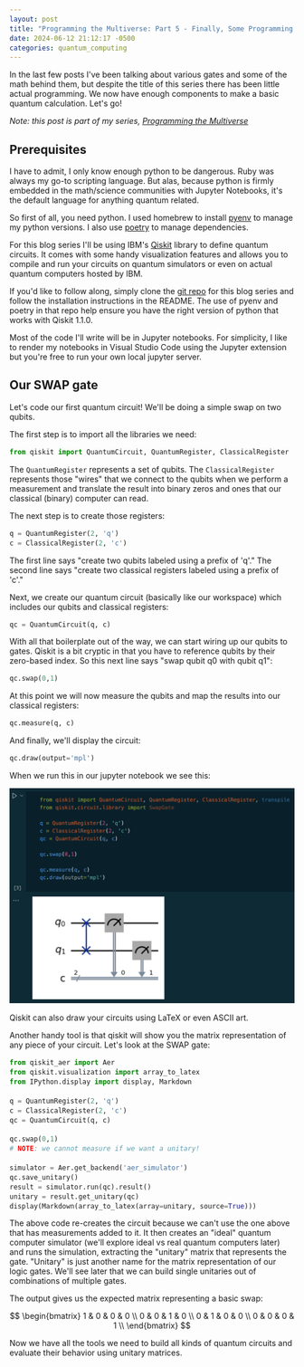 ```yaml
---
layout: post
title: "Programming the Multiverse: Part 5 - Finally, Some Programming!"
date: 2024-06-12 21:12:17 -0500
categories: quantum_computing
---
```


In the last few posts I've been talking about various gates and some of the math behind them, but despite the title of this series there has been little actual programming. We now have enough components to make a basic quantum calculation. Let's go!

_Note: this post is part of my series, [Programming the Multiverse](/programming-the-multiverse-part-1/)_

## Prerequisites

I have to admit, I only know enough python to be dangerous. Ruby was always my go-to scripting language. But alas, because python is firmly embedded in the math/science communities with Jupyter Notebooks, it's the default language for anything quantum related.

So first of all, you need python. I used homebrew to install [pyenv](https://github.com/pyenv/pyenv) to manage my python versions. I also use [poetry](https://python-poetry.org/) to manage dependencies.

For this blog series I'll be using IBM's [Qiskit](https://qiskit.org/) library to define quantum circuits. It comes with some handy visualization features and allows you to compile and run your circuits on quantum simulators or even on actual quantum computers hosted by IBM.

If you'd like to follow along, simply clone the [git repo](https://github.com/erithmetic/programming-the-multiverse) for this blog series and follow the installation instructions in the README. The use of pyenv and poetry in that repo help ensure you have the right version of python that works with Qiskit 1.1.0.

Most of the code I'll write will be in Jupyter notebooks. For simplicity, I like to render my notebooks in Visual Studio Code using the Jupyter extension but you're free to run your own local jupyter server.

## Our SWAP gate

Let's code our first quantum circuit! We'll be doing a simple swap on two qubits.

The first step is to import all the libraries we need:

```python
from qiskit import QuantumCircuit, QuantumRegister, ClassicalRegister
```

The `QuantumRegister` represents a set of qubits. The `ClassicalRegister` represents those "wires" that we connect to the qubits when we perform a measurement and translate the result into binary zeros and ones that our classical (binary) computer can read.

The next step is to create those registers:

```python
q = QuantumRegister(2, 'q')
c = ClassicalRegister(2, 'c')
```

The first line says "create two qubits labeled using a prefix of 'q'." The second line says "create two classical registers labeled using a prefix of 'c'."

Next, we create our quantum circuit (basically like our workspace) which includes our qubits and classical registers:

```python
qc = QuantumCircuit(q, c)
```

With all that boilerplate out of the way, we can start wiring up our qubits to gates. Qiskit is a bit cryptic in that you have to reference qubits by their zero-based index. So this next line says "swap qubit q0 with qubit q1":

```python
qc.swap(0,1)
```

At this point we will now measure the qubits and map the results into our classical registers:

```python
qc.measure(q, c)
```

And finally, we'll display the circuit:

```python
qc.draw(output='mpl')
```

When we run this in our jupyter notebook we see this:

![A screenshot of the above code and drawing in a jupyter notebook](../images/multiverse-part-5/swap-notebook.png)

Qiskit can also draw your circuits using LaTeX or even ASCII art.

Another handy tool is that qiskit will show you the matrix representation of any piece of your circuit. Let's look at the SWAP gate:

```python
from qiskit_aer import Aer
from qiskit.visualization import array_to_latex
from IPython.display import display, Markdown

q = QuantumRegister(2, 'q')
c = ClassicalRegister(2, 'c')
qc = QuantumCircuit(q, c)

qc.swap(0,1)
# NOTE: we cannot measure if we want a unitary!

simulator = Aer.get_backend('aer_simulator')
qc.save_unitary()
result = simulator.run(qc).result()
unitary = result.get_unitary(qc)
display(Markdown(array_to_latex(array=unitary, source=True)))
```

The above code re-creates the circuit because we can't use the one above that has measurements added to it. It then creates an "ideal" quantum computer simulator (we'll explore ideal vs real quantum computers later) and runs the simulation, extracting the "unitary" matrix that represents the gate. "Unitary" is just another name for the matrix representation of our logic gates. We'll see later that we can build single unitaries out of combinations of multiple gates.

The output gives us the expected matrix representing a basic swap:

$$
\begin{bmatrix}
1 & 0 & 0 & 0  \\
 0 & 0 & 1 & 0  \\
 0 & 1 & 0 & 0  \\
 0 & 0 & 0 & 1  \\
 \end{bmatrix}
$$

Now we have all the tools we need to build all kinds of quantum circuits and evaluate their behavior using unitary matrices.

